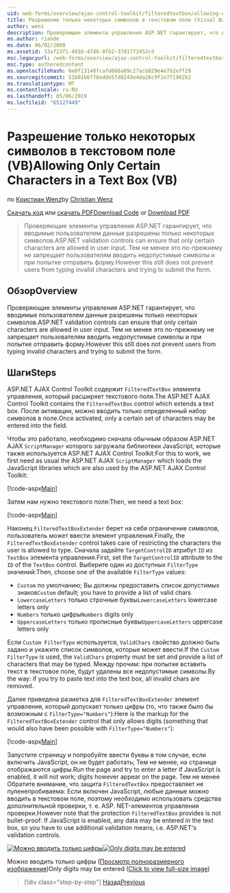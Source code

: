 ```yaml
---
uid: web-forms/overview/ajax-control-toolkit/filteredtextbox/allowing-only-certain-characters-in-a-text-box-vb
title: Разрешение только некоторых символов в текстовом поле (Visual Basic) | Документация Майкрософт
author: wenz
description: Проверяющие элементы управления ASP.NET гарантирует, что вводимые пользователем данные разрешены только некоторых символов. Тем не менее это по-прежнему не позволяет пользователям вводить недопустимые...
ms.author: riande
ms.date: 06/02/2008
ms.assetid: 33af23f1-4016-4740-8fb2-37d1773452cd
msc.legacyurl: /web-forms/overview/ajax-control-toolkit/filteredtextbox/allowing-only-certain-characters-in-a-text-box-vb
msc.type: authoredcontent
ms.openlocfilehash: 6e0f13140fcafd666a89c27acb829e4e762eff29
ms.sourcegitcommit: 51b01b6ff8edde57d8243e4da28c9f1e7f1962b2
ms.translationtype: MT
ms.contentlocale: ru-RU
ms.lasthandoff: 05/06/2019
ms.locfileid: "65127449"
---
```

# <a name="allowing-only-certain-characters-in-a-text-box-vb"></a><span data-ttu-id="f744b-104">Разрешение только некоторых символов в текстовом поле (VB)</span><span class="sxs-lookup"><span data-stu-id="f744b-104">Allowing Only Certain Characters in a Text Box (VB)</span></span>

<span data-ttu-id="f744b-105">по [Кристиан Wenz](https://github.com/wenz)</span><span class="sxs-lookup"><span data-stu-id="f744b-105">by [Christian Wenz](https://github.com/wenz)</span></span>

<span data-ttu-id="f744b-106">[Скачать код](http://download.microsoft.com/download/4/c/2/4c2def7a-0d23-4055-91f9-1f18504167d7/FilteredTextBox0.vb.zip) или [скачать PDF](http://download.microsoft.com/download/b/6/a/b6ae89ee-df69-4c87-9bfb-ad1eb2b23373/filteredtextbox0VB.pdf)</span><span class="sxs-lookup"><span data-stu-id="f744b-106">[Download Code](http://download.microsoft.com/download/4/c/2/4c2def7a-0d23-4055-91f9-1f18504167d7/FilteredTextBox0.vb.zip) or [Download PDF](http://download.microsoft.com/download/b/6/a/b6ae89ee-df69-4c87-9bfb-ad1eb2b23373/filteredtextbox0VB.pdf)</span></span>

> <span data-ttu-id="f744b-107">Проверяющие элементы управления ASP.NET гарантирует, что вводимые пользователем данные разрешены только некоторых символов.</span><span class="sxs-lookup"><span data-stu-id="f744b-107">ASP.NET validation controls can ensure that only certain characters are allowed in user input.</span></span> <span data-ttu-id="f744b-108">Тем не менее это по-прежнему не запрещает пользователям вводить недопустимые символы и при попытке отправить форму.</span><span class="sxs-lookup"><span data-stu-id="f744b-108">However this still does not prevent users from typing invalid characters and trying to submit the form.</span></span>

## <a name="overview"></a><span data-ttu-id="f744b-109">Обзор</span><span class="sxs-lookup"><span data-stu-id="f744b-109">Overview</span></span>

<span data-ttu-id="f744b-110">Проверяющие элементы управления ASP.NET гарантирует, что вводимые пользователем данные разрешены только некоторых символов.</span><span class="sxs-lookup"><span data-stu-id="f744b-110">ASP.NET validation controls can ensure that only certain characters are allowed in user input.</span></span> <span data-ttu-id="f744b-111">Тем не менее это по-прежнему не запрещает пользователям вводить недопустимые символы и при попытке отправить форму.</span><span class="sxs-lookup"><span data-stu-id="f744b-111">However this still does not prevent users from typing invalid characters and trying to submit the form.</span></span>

## <a name="steps"></a><span data-ttu-id="f744b-112">Шаги</span><span class="sxs-lookup"><span data-stu-id="f744b-112">Steps</span></span>

<span data-ttu-id="f744b-113">ASP.NET AJAX Control Toolkit содержит `FilteredTextBox` элемента управления, который расширяет текстового поля.</span><span class="sxs-lookup"><span data-stu-id="f744b-113">The ASP.NET AJAX Control Toolkit contains the `FilteredTextBox` control which extends a text box.</span></span> <span data-ttu-id="f744b-114">После активации, можно вводить только определенный набор символов в поле.</span><span class="sxs-lookup"><span data-stu-id="f744b-114">Once activated, only a certain set of characters may be entered into the field.</span></span>

<span data-ttu-id="f744b-115">Чтобы это работало, необходимо сначала обычным образом ASP.NET AJAX `ScriptManager` которого загружала библиотеки JavaScript, которые также используется ASP.NET AJAX Control Toolkit:</span><span class="sxs-lookup"><span data-stu-id="f744b-115">For this to work, we first need as usual the ASP.NET AJAX `ScriptManager` which loads the JavaScript libraries which are also used by the ASP.NET AJAX Control Toolkit:</span></span>

[!code-aspx[Main](allowing-only-certain-characters-in-a-text-box-vb/samples/sample1.aspx)]

<span data-ttu-id="f744b-116">Затем нам нужно текстового поля:</span><span class="sxs-lookup"><span data-stu-id="f744b-116">Then, we need a text box:</span></span>

[!code-aspx[Main](allowing-only-certain-characters-in-a-text-box-vb/samples/sample2.aspx)]

<span data-ttu-id="f744b-117">Наконец `FilteredTextBoxExtender` берет на себя ограничение символов, пользователь может ввести элемент управления.</span><span class="sxs-lookup"><span data-stu-id="f744b-117">Finally, the `FilteredTextBoxExtender` control takes care of restricting the characters the user is allowed to type.</span></span> <span data-ttu-id="f744b-118">Сначала задайте `TargetControlID` атрибут `ID` из `TextBox` элемента управления.</span><span class="sxs-lookup"><span data-stu-id="f744b-118">First, set the `TargetControlID` attribute to the `ID` of the `TextBox` control.</span></span> <span data-ttu-id="f744b-119">Выберите один из доступных `FilterType` значений:</span><span class="sxs-lookup"><span data-stu-id="f744b-119">Then, choose one of the available `FilterType` values:</span></span>

- <span data-ttu-id="f744b-120">`Custom` по умолчанию; Вы должны предоставить список допустимых знаков</span><span class="sxs-lookup"><span data-stu-id="f744b-120">`Custom` default; you have to provide a list of valid chars</span></span>
- <span data-ttu-id="f744b-121">`LowercaseLetters` только строчные буквы</span><span class="sxs-lookup"><span data-stu-id="f744b-121">`LowercaseLetters` lowercase letters only</span></span>
- <span data-ttu-id="f744b-122">`Numbers` только цифры</span><span class="sxs-lookup"><span data-stu-id="f744b-122">`Numbers` digits only</span></span>
- <span data-ttu-id="f744b-123">`UppercaseLetters` только прописные буквы</span><span class="sxs-lookup"><span data-stu-id="f744b-123">`UppercaseLetters` uppercase letters only</span></span>

<span data-ttu-id="f744b-124">Если `Custom FilterType` используется, `ValidChars` свойство должно быть задано и укажите список символов, которые может ввести.</span><span class="sxs-lookup"><span data-stu-id="f744b-124">If the `Custom FilterType` is used, the `ValidChars` property must be set and provide a list of characters that may be typed.</span></span> <span data-ttu-id="f744b-125">Между прочим: при попытке вставить текст в текстовое поле, будут удалены все недопустимые символы.</span><span class="sxs-lookup"><span data-stu-id="f744b-125">By the way: if you try to paste text into the text box, all invalid chars are removed.</span></span>

<span data-ttu-id="f744b-126">Далее приведена разметка для `FilteredTextBoxExtender` элемент управления, который допускает только цифры (то, что также было бы возможным с `FilterType="Numbers"`):</span><span class="sxs-lookup"><span data-stu-id="f744b-126">Here is the markup for the `FilteredTextBoxExtender` control that only allows digits (something that would also have been possible with `FilterType="Numbers"`):</span></span>

[!code-aspx[Main](allowing-only-certain-characters-in-a-text-box-vb/samples/sample3.aspx)]

<span data-ttu-id="f744b-127">Запустите страницу и попробуйте ввести буквы в том случае, если включить JavaScript, он не будет работать; Тем не менее, на странице отображаются цифры.</span><span class="sxs-lookup"><span data-stu-id="f744b-127">Run the page and try to enter a letter if JavaScript is enabled, it will not work; digits however appear on the page.</span></span> <span data-ttu-id="f744b-128">Тем не менее Обратите внимание, что защита `FilteredTextBox` предоставляет не пуленепробиваема: Если включен JavaScript, любые данные можно вводить в текстовом поле, поэтому необходимо использовать средства дополнительной проверки, т. е. ASP. NET-элементов управления проверки.</span><span class="sxs-lookup"><span data-stu-id="f744b-128">However note that the protection `FilteredTextBox` provides is not bullet-proof: If JavaScript is enabled, any data may be entered in the text box, so you have to use additional validation means, i.e. ASP.NET's validation controls.</span></span>

<span data-ttu-id="f744b-129">[![Можно вводить только цифры](allowing-only-certain-characters-in-a-text-box-vb/_static/image2.png)](allowing-only-certain-characters-in-a-text-box-vb/_static/image1.png)</span><span class="sxs-lookup"><span data-stu-id="f744b-129">[![Only digits may be entered](allowing-only-certain-characters-in-a-text-box-vb/_static/image2.png)](allowing-only-certain-characters-in-a-text-box-vb/_static/image1.png)</span></span>

<span data-ttu-id="f744b-130">Можно вводить только цифры ([Просмотр полноразмерного изображения](allowing-only-certain-characters-in-a-text-box-vb/_static/image3.png))</span><span class="sxs-lookup"><span data-stu-id="f744b-130">Only digits may be entered ([Click to view full-size image](allowing-only-certain-characters-in-a-text-box-vb/_static/image3.png))</span></span>

> [!div class="step-by-step"]
> [<span data-ttu-id="f744b-131">Назад</span><span class="sxs-lookup"><span data-stu-id="f744b-131">Previous</span></span>](allowing-only-certain-characters-in-a-text-box-cs.md)
